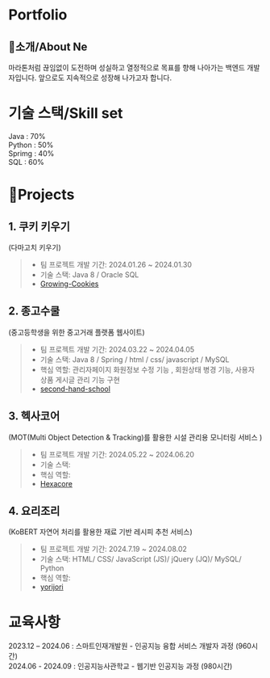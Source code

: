 # Portfolio     
## 👋소개/About Ne
마라톤처럼 끊임없이 도전하며 성실하고 열정적으로 목표를 향해 나아가는 백엔드 개발자입니다. 앞으로도 지속적으로 성장해 나가고자 합니다.

# 기술 스택/Skill set
Java : 70%  
Python : 50%  
Sprimg : 40%  
SQL :  60%


# 📝Projects
## 1. 쿠키 키우기   
   (다마고치 키우기)   
 > * 팀 프로젝트 개발 기간: 2024.01.26 ~ 2024.01.30   
 > * 기술 스택: Java 8 / Oracle SQL
 > * [Growing-Cookies](https://github.com/Lim-Jihun/Growing-Cookies)


## 2. 종고수쿨             
   (중고등학생을 위한 중고거래 플랫폼 웹사이트)     
  > * 팀 프로젝트 개발 기간: 2024.03.22 ~ 2024.04.05    
  > * 기술 스택: Java 8 / Spring / html / css/ javascript / MySQL
  > * 핵심 역할: 관리자페이지 화원정보 수정 기능 , 회원상태 병경 기능, 사용자 상품 게시글 관리 기능 구현
  > * [second-hand-school](https://github.com/Lim-Jihun/second-hand-school.git)

    
## 3. 헥사코어     
   (MOT(Multi Object Detection & Tracking)를 활용한 시설 관리용 모니터링 서비스 )
  > * 팀 프로젝트 개발 기간: 2024.05.22 ~ 2024.06.20
  > * 기술 스택:
  > * 핵심 역할:
  > * [Hexacore](https://github.com/Lim-Jihun/Hexacore.git)  


## 4. 요리조리       
   (KoBERT 자연어 처리를 활용한 재료 기반 레시피 추천 서비스)      
   > * 팀 프로젝트 개발 기간: 2024.7.19 ~ 2024.08.02      
   > * 기술 스택: HTML/ CSS/ JavaScript (JS)/ jQuery (JQ)/ MySQL/ Python
   > * 핵심 역할:
   > * [yorijori](https://github.com/Lim-Jihun/yorijori.git)


# 교육사항
2023.12 – 2024.06 : 스마트인재개발원 - 인공지능 융합 서비스 개발자 과정 (960시간)   
2024.06 - 2024.09 : 인공지능사관학교 - 웹기반 인공지능 과정 (980시간)



